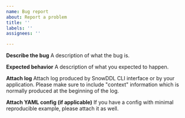 ```yaml
---
name: Bug report
about: Report a problem
title: ''
labels: ''
assignees: ''

---
```


**Describe the bug**
A description of what the bug is.

**Expected behavior**
A description of what you expected to happen.

**Attach log**
Attach log produced by SnowDDL CLI interface or by your application. Please make sure to include "сontext" information which is normally produced at the beginning of the log.

**Attach YAML config (if applicable)**
If you have a config with minimal reproducible example, please attach it as well.
